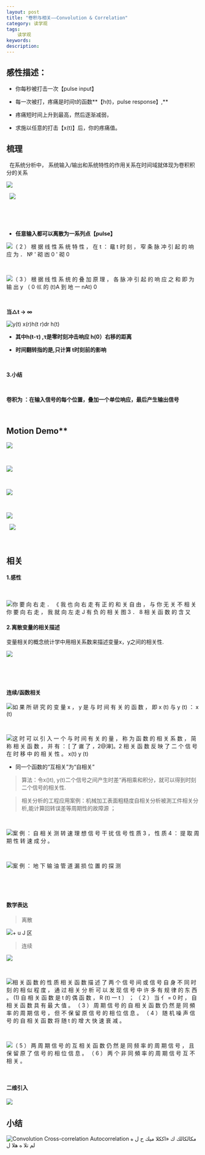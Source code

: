 ```yaml
---
layout: post
title: "卷积与相关——Convolution & Correlation"
category: 读学观
tags: 
    读学观
keywords: 
description: 
---
```



## 感性描述：


-   你每秒被打击一次【pulse input】

-   每一次被打，疼痛是时间t的函数**【h(t)，pulse response】,**

-   疼痛短时间上升到最高，然后逐渐减弱，

-   求施以任意的打击【x(t)】后，你的疼痛值。



## 梳理

 
在系统分析中， 系统输入/输出和系统特性的作用关系在时间域就体现为卷积积分的关系

![]({{site.zhehua.images}}/conv_imgs/c957a6888e3c62534f6bebb5a8cea117.png)

 
![]({{site.zhehua.images}}/conv_imgs/cc12643de6d329eed39022639c6518fb.png)

 

 

-   **任意输入都可以离散为一系列点【pulse】**

![（ 2 ） 根 据 线 性 系 统 特 性 ， 在 t ： 黿 t 时 刻 ， 窄 条 脉 冲 引 起 的 响 应 为 ． № ' 砌 凼 0 ' 砌 0 ]({{site.zhehua.images}}/conv_imgs/1518275aff92c8195311450d49a8fb40.png)

 

![（ 3 ） 根 据 线 性 系 统 的 叠 加 原 理 ， 各 脉 冲 引 起 的 响 应 之 和 即 为 输 出 y （ 0 巛 的 (t)A 到 地 一 nAt) 0 ]({{site.zhehua.images}}/conv_imgs/acd09fc48dafaac5e484a96172fe0864.png)

 

**当△t -\> ∞**

![y(t) x(r)h(t r)dr h(t) ]({{site.zhehua.images}}/conv_imgs/78f20016ff09a77f51e9dc450e14e643.png)

-   **其中h(t-τ) ,τ是零时刻冲击响应 h(0）右移的距离**

-   **时间翻转指的是,只计算 t时刻前的影响**

 

**3.小结**

 

**卷积为 ：在输入信号的每个位置，叠加一个单位响应，最后产生输出信号**

 
## Motion Demo**

![]({{site.zhehua.images}}/conv_imgs/56c93999c75d2b6668eb1854a74cd36b.png)

 

![]({{site.zhehua.images}}/conv_imgs/86bcc9d2397f6710781e3fc72762fefe.png)

 

![]({{site.zhehua.images}}/conv_imgs/25707d9f37d7f2c447eff3b32e597e9f.png)

 

![]({{site.zhehua.images}}/conv_imgs/e45b0036eb9c22ccd98418fc14cb6249.png)

 
![]({{site.zhehua.images}}/conv_imgs/Convolution_of_box_signal_with_itself2.gif)


 

## 相关

####  1.感性

 

![你 要 向 右 走 ． 《 我 也 向 右 走 有 正 的 和 关 自 由 ， 与 你 无 关 不 相 关 你 要 向 右 走 ， 我 就 向 左 走 J 有 负 的 相 关 图 3 ． 8 相 关 函 数 的 含 又 ]({{site.zhehua.images}}/conv_imgs/d0383e88a9f6f5fc08a7c54ece2e04a9.png)

####  2.离散变量的相关描述
 
变量相关的概念统计学中用相关系数来描述变量x，y之间的相关性.

![]({{site.zhehua.images}}/conv_imgs/9ce8ff8d44091ab4728e5576eed9200d.png)

 

 

####  连续/函数相关

![如 果 所 研 究 的 变 量 x ， y 是 与 时 间 有 关 的 函 数 ， 即 x (t) 与 y (t) ： x (t) ]({{site.zhehua.images}}/conv_imgs/c6f10a75d7efc0fe0995ea661874a415.png)

 

![这 时 可 以 引 入 一 个 与 时 间 有 关 的 量 ， 称 为 函 数 的 相 关 系 数 ， 简 称 相 关 函 数 ， 并 有 ： [ 了 谳 了 ，2\@渖]。2 相 关 函 数 反 映 了 二 个 信 号 在 时 移 中 的 相 关 性 。 x(t) y (t) ]({{site.zhehua.images}}/conv_imgs/3b26c95ccea4ff9d549110d575d08ac8.png)

-   同一个函数的“互相关”为“自相关”

>   []({{site.zhehua.images}}/conv_imgs/image19.png)

>   算法：令x()t), y(t)二个信号之间产生时差“再相乘和积分，就可以得到时刻二个信号的相关性.


>   相关分析的工程应用案例：机械加工表面粗糙度自相关分析被測工件相关分析,能计算回转误差等周期性的故障源 ；

 

![案 例 ： 自 相 关 测 转 速 理 想 信 号 干 扰 信 号 性 质 3 ， 性 质 4 ： 提 取 周 期 性 转 速 成 分 。 ]({{site.zhehua.images}}/conv_imgs/1d49e7fac5296612d33aac2a6545cf0e.png)

 

![案 例 ： 地 下 输 油 管 道 漏 损 位 置 的 探 测 ]({{site.zhehua.images}}/conv_imgs/efb08dfc2369e0251ddefa372a1e5421.png)

 

 

####  数学表达

>   离散

![+ u J 区 ]({{site.zhehua.images}}/conv_imgs/a51f7199a24ff06a00f17a2160be6999.png)

>   连续

![]({{site.zhehua.images}}/conv_imgs/79ecd49527bf8eaaeef207bd2c30921f.png)

 

![相 关 函 数 的 性 质 相 关 函 数 描 述 了 两 个 信 号 间 或 信 号 自 身 不 同 时 刻 的 相 似 程 度 ， 通 过 相 关 分 析 可 以 发 现 信 号 中 许 多 有 规 律 的 东 西 。 (1) 自 相 关 函 数 是 t 的 偶 函 数 ， R (t) 一 t 〕 ； （ 2 ） 当 亻 = 0 时 ， 自 相 关 函 数 具 有 最 大 值 。 （ 3 ） 周 期 信 号 的 自 相 关 函 数 仍 然 是 同 頻 率 的 周 期 信 号 ， 但 不 保 留 原 信 号 的 相 位 信 息 。 （ 4 ） 随 机 噪 声 信 号 的 自 相 关 函 数 将 随 t 的 增 大 快 速 衰 减 。 ]({{site.zhehua.images}}/conv_imgs/215ddbaad01f579dfe8778ffea13cfbd.png)

 

![（ 5 ） 两 周 期 信 号 的 互 相 关 函 数 仍 然 是 同 频 率 的 周 期 信 号 ， 且 保 留 原 了 信 号 的 相 位 信 息 。 （ 6 ） 两 个 非 同 頻 率 的 周 期 信 号 互 不 相 关 。 ]({{site.zhehua.images}}/conv_imgs/0799bc89e0064077007ce5e4f9e97aaf.png)

 
#### 二维引入

![]({{site.zhehua.images}}/conv_imgs/ba95a1781f06287f20317529ca049149.png)
 

## 小结

![Convolution Cross-correlation Autocorrelation مكالكالك ك «اككلا ميك ح ل ه لم تلا ه هلا ل ]({{site.zhehua.images}}/conv_imgs/d763c3a58c825b2dc61425f7c7d50b75.png)

 

 

 



 

